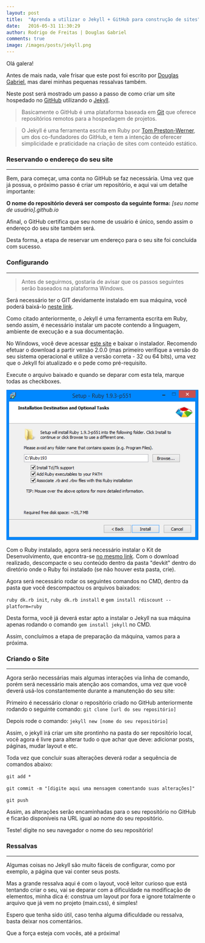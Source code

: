 ```yaml
---
layout: post
title:  "Aprenda a utilizar o Jekyll + GitHub para construção de sites"
date:   2016-05-31 11:30:29
author: Rodrigo de Freitas | Douglas Gabriel
comments: true
image: /images/posts/jekyll.png
---
```

Olá galera!

Antes de mais nada, vale frisar que este post foi escrito por [Douglas Gabriel][blogDouglas], mas darei minhas pequenas ressalvas também.

Neste post será mostrado um passo a passo de como criar um site hospedado no [GitHub][github] utilizando o [Jekyll][jekyll].

> Basicamente o GitHub é uma plataforma baseada em [Git][git] que oferece repositórios remotos para a hospedagem de projetos.

> O Jekyll é uma ferramenta escrita em Ruby por [Tom Preston-Werner][tomPreston], um dos co-fundadores do GitHub, e tem a intenção de oferecer simplicidade e praticidade na criação de sites com conteúdo estático.




### Reservando o endereço do seu site ###
---
Bem, para começar, uma conta no GitHub se faz necessária. Uma vez que já possua, o próximo passo é criar um repositório, e aqui vai um detalhe importante:

**O nome do repositório deverá ser composto da seguinte forma:**
*[seu nome de usuário].github.io*

Afinal, o GitHub certifica que seu nome de usuário é único, sendo assim o endereço do seu site também será.

Desta forma, a etapa de reservar um endereço para o seu site foi concluída com sucesso.




### Configurando ###
---

> Antes de seguirmos, gostaria de avisar que os passos seguintes serão baseados na plataforma Windows.

Será necessário ter o GIT devidamente instalado em sua máquina, você poderá baixá-lo [neste link][gitdownload].

Como citado anteriormente, o Jekyll é uma ferramenta escrita em Ruby, sendo assim, é necessário instalar um pacote contendo a linguagem, ambiente de execução e a sua documentação.

No Windows, você deve acessar [este site][rubyinstaller] e  baixar o instalador. Recomendo efetuar o download a partir versão 2.0.0 (mas primeiro verifique a versão do seu sistema operacional e utilize a versão correta - 32 ou 64 bits), uma vez que o Jekyll foi atualizado e o pede como pré-requisito.

Execute o arquivo baixado e quando se deparar com esta tela, marque todas as checkboxes.

![](https://raw.githubusercontent.com/rodrigoodf/rodrigoodf.github.io/master/images/posts/post/rubyinstalation.png)

Com o Ruby instalado, agora será necessário instalar o Kit de Desenvolvimento, que encontra-se [no mesmo link][rubyinstaller]. Com o download realizado, descompacte o seu conteúdo dentro da pasta "devkit" dentro do diretório onde o Ruby foi instalado (se não houver esta pasta, crie).

Agora será necessário rodar os seguintes comandos no CMD, dentro da pasta que você descompactou os arquivos baixados:

`ruby dk.rb init`, `ruby dk.rb install` e `gem install rdiscount --platform=ruby`

Desta forma, você já deverá estar apto a instalar o Jekyll na sua máquina apenas rodando o comando `gem install jekyll` no CMD.

Assim, concluímos a etapa de preparação da máquina, vamos para a próxima.




### Criando o Site ###
---

Agora serão necessárias mais algumas interações via linha de comando, porém será necessário mais atenção aos comandos, uma vez que você deverá usá-los constantemente durante a manutenção do seu site:

Primeiro é necessário clonar o repositório criado no GitHub anteriormente rodando o seguinte comando: `git clone [url do seu repositório]`

Depois rode o comando: `jekyll new [nome do seu repositório]`

Assim, o jekyll irá criar um site prontinho na pasta do ser repositório local, você agora é livre para alterar tudo o que achar que deve: adicionar posts, páginas, mudar layout e etc.

Toda vez que concluir suas alterações deverá rodar a sequência de comandos abaixo:

`git add *`<p>
`git commit -m "[digite aqui uma mensagem comentando suas alterações]"`<p>
`git push`

Assim, as alterações serão encaminhadas para o seu repositório no GitHub e ficarão disponíveis na URL igual ao nome do seu repositório.

Teste! digite no seu navegador o nome do seu repositório!




### Ressalvas ###
---
Algumas coisas no Jekyll são muito fáceis de configurar, como por exemplo, a página que vai conter seus posts.

Mas a grande ressalva aqui é com o layout, você leitor curioso que está tentando criar o seu, vai se deparar com a dificuldade na modificação de elementos, minha dica é: construa um layout por fora e ignore totalmente o arquivo que já vem no projeto (main.css), é simples! 

Espero que tenha sido útil, caso tenha alguma dificuldade ou ressalva, basta deixar nos comentários.

Que a força esteja com vocês, até a próxima!

[tomPreston]:    http://en.wikipedia.org/wiki/Tom_Preston-Werner
[jekyll]:        http://jekyllrb.com
[github]:	     https://github.com
[git]:           http://en.wikipedia.org/wiki/Git_%28software%29
[rubyinstaller]: http://rubyinstaller.org/downloads/
[gitdownload]:   http://git-scm.com/download/win
[blogDouglas]:	 http://douglasgabriel.github.io